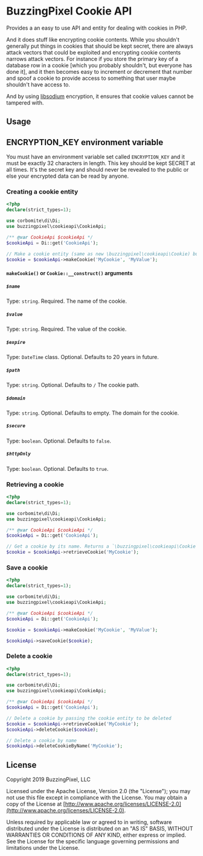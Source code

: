 # BuzzingPixel Cookie API

Provides a an easy to use API and entity for dealing with cookies in PHP.

And it does stuff like encrypting cookie contents. While you shouldn't generally put things in cookies that should be kept secret, there are always attack vectors that could be exploited and encrypting cookie contents narrows attack vectors. For instance if you store the primary key of a database row in a cookie [which you probably shouldn't, but everyone has done it], and it then becomes easy to increment or decrement that number and spoof a cookie to provide access to something that user maybe shouldn't have access to.

And by using [libsodium](https://github.com/jedisct1/libsodium-php) encryption, it ensures that cookie values cannot be tampered with.

## Usage

## ENCRYPTION_KEY environment variable

You must have an environment variable set called `ENCRYPTION_KEY` and it must be exactly 32 characters in length. This key should be kept SECRET at all times. It's the secret key and should never be revealed to the public or else your encrypted data can be read by anyone.

### Creating a cookie entity

```php
<?php
declare(strict_types=1);

use corbomite\di\Di;
use buzzingpixel\cookieapi\CookieApi;

/** @var CookieApi $cookieApi */
$cookieApi = Di::get('CookieApi');

// Make a cookie entity (same as new \buzzingpixel\cookieapi\Cookie) but more testable as method call
$cookie = $cookieApi->makeCookie('MyCookie', 'MyValue');
```

#### `makeCookie()` or `Cookie::__construct()` arguments

##### `$name`

Type: `string`. Required. The name of the cookie.

##### `$value`

Type: `string`. Required. The value of the cookie.

##### `$expire`

Type: `DateTime` class. Optional. Defaults to 20 years in future.

##### `$path`

Type: `string`. Optional. Defaults to `/` The cookie path.

##### `$domain`

Type: `string`. Optional. Defaults to empty. The domain for the cookie.

##### `$secure`

Type: `boolean`. Optional. Defaults to `false`.

##### `$httpOnly`

Type: `boolean`. Optional. Defaults to `true`.

### Retrieving a cookie

```php
<?php
declare(strict_types=1);

use corbomite\di\Di;
use buzzingpixel\cookieapi\CookieApi;

/** @var CookieApi $cookieApi */
$cookieApi = Di::get('CookieApi');

// Get a cookie by its name. Returns a `\buzzingpixel\cookieapi\Cookie` entity or null if no cookie by that name is set
$cookie = $cookieApi->retrieveCookie('MyCookie');
```

### Save a cookie

```php
<?php
declare(strict_types=1);

use corbomite\di\Di;
use buzzingpixel\cookieapi\CookieApi;

/** @var CookieApi $cookieApi */
$cookieApi = Di::get('CookieApi');

$cookie = $cookieApi->makeCookie('MyCookie', 'MyValue');

$cookieApi->saveCookie($cookie);
```

### Delete a cookie

```php
<?php
declare(strict_types=1);

use corbomite\di\Di;
use buzzingpixel\cookieapi\CookieApi;

/** @var CookieApi $cookieApi */
$cookieApi = Di::get('CookieApi');

// Delete a cookie by passing the cookie entity to be deleted
$cookie = $cookieApi->retrieveCookie('MyCookie');
$cookieApi->deleteCookie($cookie);

// Delete a cookie by name
$cookieApi->deleteCookieByName('MyCookie');
```

## License

Copyright 2019 BuzzingPixel, LLC

Licensed under the Apache License, Version 2.0 (the "License");
you may not use this file except in compliance with the License.
You may obtain a copy of the License at [http://www.apache.org/licenses/LICENSE-2.0](http://www.apache.org/licenses/LICENSE-2.0).

Unless required by applicable law or agreed to in writing, software
distributed under the License is distributed on an "AS IS" BASIS,
WITHOUT WARRANTIES OR CONDITIONS OF ANY KIND, either express or implied.
See the License for the specific language governing permissions and
limitations under the License.
